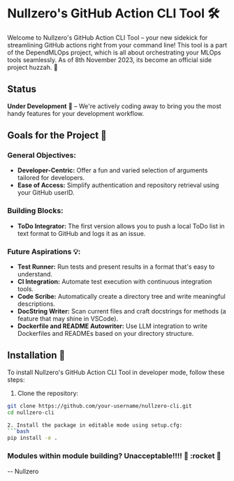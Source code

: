 # Nullzero's GitHub Action CLI Tool :hammer_and_wrench:

Welcome to Nullzero's GitHub Action CLI Tool – your new sidekick for streamlining GitHub actions right from your command line! This tool is a part of the DependMLOps project, which is all about orchestrating your MLOps tools seamlessly. As of 8th November 2023, its become an official side project huzzah. :tada:

## Status
**Under Development** :construction: – We're actively coding away to bring you the most handy features for your development workflow.

## Goals for the Project :dart:

### General Objectives:
- **Developer-Centric:** Offer a fun and varied selection of arguments tailored for developers.
- **Ease of Access:** Simplify authentication and repository retrieval using your GitHub userID.

### Building Blocks:
- **ToDo Integrator:** The first version allows you to push a local ToDo list in text format to GitHub and logs it as an issue.

### Future Aspirations :bulb::
- **Test Runner:** Run tests and present results in a format that's easy to understand.
- **CI Integration:** Automate test execution with continuous integration tools.
- **Code Scribe:** Automatically create a directory tree and write meaningful descriptions.
- **DocString Writer:** Scan current files and craft docstrings for methods (a feature that may shine in VSCode).
- **Dockerfile and README Autowriter:** Use LLM integration to write Dockerfiles and READMEs based on your directory structure.

## Installation :wrench:

To install Nullzero's GitHub Action CLI Tool in developer mode, follow these steps:

1. Clone the repository:
```bash
git clone https://github.com/your-username/nullzero-cli.git
cd nullzero-cli

2. Install the package in editable mode using setup.cfg: 
```bash
pip install -e .

```



### Modules within module building? Unacceptable!!!! :rocket: :rocket :rocket:

-- Nullzero

